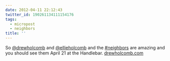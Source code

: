 ```yaml
---
date: 2012-04-11 22:12:43
twitter_id: 190261134111154176
tags:
  - micropost
  - neighbors
title: ''
---
```


So [@drewholcomb](https://twitter.com/drewholcomb) and [@ellieholcomb](https://twitter.com/ellieholcomb) and the [#neighbors](https://twitter.com/hashtag/neighbors) are amazing and you should see them April 21 at the Handlebar. [drewholcomb.com](http://www.drewholcomb.com)
